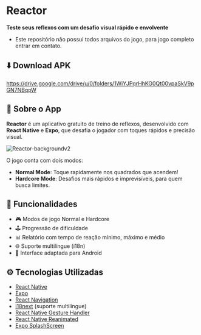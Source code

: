# Reactor 

**Teste seus reflexos com um desafio visual rápido e envolvente**
- Este repositório não possui todos arquivos do jogo, para jogo completo entrar em contato.

## ⬇️ Download APK
https://drive.google.com/drive/u/0/folders/1WiYJPqrHhKG0Qt00vpaSkV9pGN7NBqpW

## 📱 Sobre o App
**Reactor** é um aplicativo gratuito de treino de reflexos, desenvolvido com **React Native** e **Expo**, que desafia o jogador com toques rápidos e precisão visual.

![Reactor-backgroundv2](https://github.com/user-attachments/assets/7297045a-ce57-4317-93a2-42b7b9df0a62)


O jogo conta com dois modos:

- **Normal Mode**: Toque rapidamente nos quadrados que acendem!
- **Hardcore Mode**: Desafios mais rápidos e imprevisíveis, para quem busca limites.

## 🧠 Funcionalidades

- 🎮 Modos de jogo Normal e Hardcore
- 🕹️ Progressão de dificuldade
- 📊 Relatório com tempo de reação mínimo, máximo e médio
- 🌐 Suporte multilíngue (i18n)
- 📲 Interface adaptada para Android

## ⚙️ Tecnologias Utilizadas

- [React Native](https://reactnative.dev/)
- [Expo](https://expo.dev/)
- [React Navigation](https://reactnavigation.org/)
- [i18next](https://www.i18next.com/) (suporte multilíngue)
- [React Native Gesture Handler](https://docs.swmansion.com/react-native-gesture-handler/)
- [React Native Reanimated](https://docs.swmansion.com/react-native-reanimated/)
- [Expo SplashScreen](https://docs.expo.dev/versions/latest/sdk/splash-screen/)

